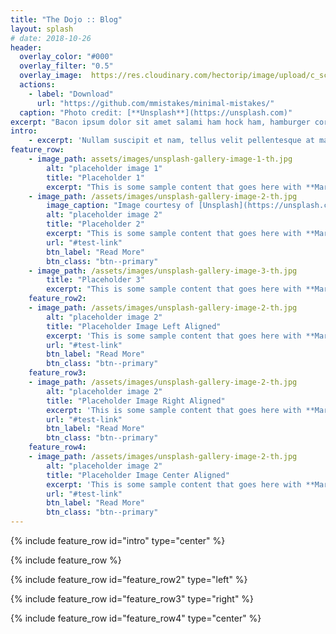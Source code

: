 ```yaml
---
title: "The Dojo :: Blog"
layout: splash
# date: 2018-10-26
header:
  overlay_color: "#000"
  overlay_filter: "0.5"
  overlay_image:  https://res.cloudinary.com/hectorip/image/upload/c_scale,w_1200/v1539415848/markus-spiske-666904-unsplash_y4hjex.jpg
  actions:
    - label: "Download"
      url: "https://github.com/mmistakes/minimal-mistakes/"
  caption: "Photo credit: [**Unsplash**](https://unsplash.com)"
excerpt: "Bacon ipsum dolor sit amet salami ham hock ham, hamburger corned beef short ribs kielbasa biltong t-bone drumstick tri-tip tail sirloin pork chop."
intro:
    - excerpt: 'Nullam suscipit et nam, tellus velit pellentesque at malesuada, enim eaque. Quis nulla, netus tempor in diam gravida tincidunt, *proin faucibus* voluptate felis id sollicitudin. Centered with `type="center"`'
feature_row:
    - image_path: assets/images/unsplash-gallery-image-1-th.jpg
        alt: "placeholder image 1"
        title: "Placeholder 1"
        excerpt: "This is some sample content that goes here with **Markdown** formatting."
    - image_path: /assets/images/unsplash-gallery-image-2-th.jpg
        image_caption: "Image courtesy of [Unsplash](https://unsplash.com/)"
        alt: "placeholder image 2"
        title: "Placeholder 2"
        excerpt: "This is some sample content that goes here with **Markdown** formatting."
        url: "#test-link"
        btn_label: "Read More"
        btn_class: "btn--primary"
    - image_path: /assets/images/unsplash-gallery-image-3-th.jpg
        title: "Placeholder 3"
        excerpt: "This is some sample content that goes here with **Markdown** formatting."
    feature_row2:
    - image_path: /assets/images/unsplash-gallery-image-2-th.jpg
        alt: "placeholder image 2"
        title: "Placeholder Image Left Aligned"
        excerpt: 'This is some sample content that goes here with **Markdown** formatting. Left aligned with `type="left"`'
        url: "#test-link"
        btn_label: "Read More"
        btn_class: "btn--primary"
    feature_row3:
    - image_path: /assets/images/unsplash-gallery-image-2-th.jpg
        alt: "placeholder image 2"
        title: "Placeholder Image Right Aligned"
        excerpt: 'This is some sample content that goes here with **Markdown** formatting. Right aligned with `type="right"`'
        url: "#test-link"
        btn_label: "Read More"
        btn_class: "btn--primary"
    feature_row4:
    - image_path: /assets/images/unsplash-gallery-image-2-th.jpg
        alt: "placeholder image 2"
        title: "Placeholder Image Center Aligned"
        excerpt: 'This is some sample content that goes here with **Markdown** formatting. Centered with `type="center"`'
        url: "#test-link"
        btn_label: "Read More"
        btn_class: "btn--primary"
---
```


{% include feature_row id="intro" type="center" %}

{% include feature_row %}

{% include feature_row id="feature_row2" type="left" %}

{% include feature_row id="feature_row3" type="right" %}

{% include feature_row id="feature_row4" type="center" %}